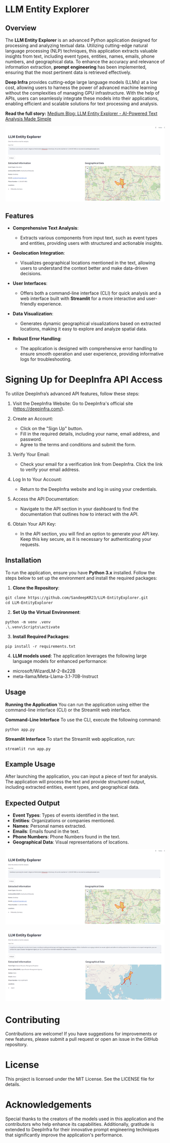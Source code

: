# LLM Entity Explorer

## Overview

The **LLM Entity Explorer** is an advanced Python application designed for processing and analyzing textual data. Utilizing cutting-edge natural language processing (NLP) techniques, this application extracts valuable insights from text, including event types, entities, names, emails, phone numbers, and geographical data. To enhance the accuracy and relevance of information extraction, **prompt engineering** has been implemented, ensuring that the most pertinent data is retrieved effectively.

**Deep Infra** provides cutting-edge large language models (LLMs) at a low cost, allowing users to harness the power of advanced machine learning without the complexities of managing GPU infrastructure. With the help of APIs, users can seamlessly integrate these models into their applications, enabling efficient and scalable solutions for text processing and analysis.

**Read the full story:** [Medium Blog: LLM Entity Explorer - AI-Powered Text Analysis Made Simple](https://medium.com/@sandeepkrajkumar/llm-entity-explorer-ai-powered-text-analysis-made-simple-372883a57920)

![alt text](artifacts/image.png)




## Features
- **Comprehensive Text Analysis**: 
  - Extracts various components from input text, such as event types and entities, providing users with structured and actionable insights.
  
- **Geolocation Integration**: 
  - Visualizes geographical locations mentioned in the text, allowing users to understand the context better and make data-driven decisions.

- **User Interfaces**: 
  - Offers both a command-line interface (CLI) for quick analysis and a web interface built with **Streamlit** for a more interactive and user-friendly experience.

- **Data Visualization**: 
  - Generates dynamic geographical visualizations based on extracted locations, making it easy to explore and analyze spatial data.

- **Robust Error Handling**: 
  - The application is designed with comprehensive error handling to ensure smooth operation and user experience, providing informative logs for troubleshooting.


# Signing Up for DeepInfra API Access

To utilize DeepInfra’s advanced API features, follow these steps:

1. Visit the DeepInfra Website: Go to DeepInfra's official site (https://deepinfra.com/).

2. Create an Account:

    - Click on the "Sign Up" button.
    - Fill in the required details, including your name, email address, and password.
    - Agree to the terms and conditions and submit the form.

3. Verify Your Email:

    - Check your email for a verification link from DeepInfra. Click the link to verify your email address.

4. Log In to Your Account:

    - Return to the DeepInfra website and log in using your credentials.

5. Access the API Documentation:

    - Navigate to the API section in your dashboard to find the documentation that outlines how to interact with the API.

6. Obtain Your API Key:

    - In the API section, you will find an option to generate your API key. Keep this key secure, as it is necessary for authenticating your requests.

## Installation
To run the application, ensure you have **Python 3.x** installed. Follow the steps below to set up the environment and install the required packages:


1. **Clone the Repository**:
```
git clone https://github.com/SandeepKR23/LLM-EntityExplorer.git
cd LLM-EntityExplorer
```

2. **Set Up the Virtual Environment**:
```
python -m venv .venv  
.\.venv\Scripts\activate
```

3. **Install Required Packages**:
```
pip install -r requirements.txt
```

4. **LLM models used**:
The application leverages the following large language models for enhanced performance:
- microsoft/WizardLM-2-8x22B
- meta-llama/Meta-Llama-3.1-70B-Instruct


## Usage

**Running the Application**
You can run the application using either the command-line interface (CLI) or the Streamlit web interface.

**Command-Line Interface**
To use the CLI, execute the following command:
```
python app.py
```

**Streamlit Interface**
To start the Streamlit web application, run:
```
streamlit run app.py
```


## Example Usage
After launching the application, you can input a piece of text for analysis. The application will process the text and provide structured output, including extracted entities, event types, and geographical data.

## Expected Output

- **Event Types**: Types of events identified in the text.
- **Entities**: Organizations or companies mentioned.
- **Names**: Personal names extracted.
- **Emails**: Emails found in the text.
- **Phone Numbers**: Phone Numbers found in the text.
- **Geographical Data**: Visual representations of locations.

![alt text](artifacts/image-1.png)

![alt text](artifacts/image2.png)

# Contributing
Contributions are welcome! If you have suggestions for improvements or new features, please submit a pull request or open an issue in the GitHub repository.

# License
This project is licensed under the MIT License. See the LICENSE file for details.

# Acknowledgements
Special thanks to the creators of the models used in this application and the contributors who help enhance its capabilities. Additionally, gratitude is extended to DeepInfra for their innovative prompt engineering techniques that significantly improve the application's performance.

